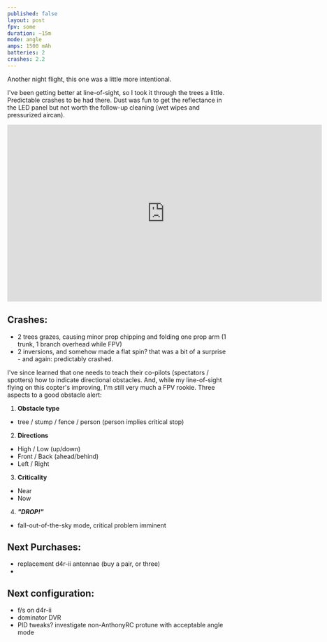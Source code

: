 ```yaml
---
published: false
layout: post
fpv: some
duration: ~15m
mode: angle
amps: 1500 mAh
batteries: 2
crashes: 2.2
---
```


Another night flight, this one was a little more intentional.

I've been getting better at line-of-sight, so I took it through the trees a little. Predictable crashes to be had there. Dust was fun to get the reflectance in the LED panel but not worth the follow-up cleaning (wet wipes and pressurized aircan).

<iframe width="720" height="405" src="https://www.youtube.com/embed/D8crsF1mvYo" frameborder="0" allowfullscreen></iframe>

## Crashes:

- 2 trees grazes, causing minor prop chipping and folding one prop arm (1 trunk, 1 branch overhead while FPV)
- 2 inversions, and somehow made a flat spin? that was a bit of a surprise - and again: predictably crashed.

<script src="https://embed.github.com/view/geojson/sgregson/tangent-rc/gh-pages/tangent-rc/maps/2015-7-22-flight.geojson?width=720&height=300"></script>


I've since learned that one needs to teach their co-pilots (spectators / spotters) how to indicate directional obstacles. And, while my line-of-sight flying on this copter's improving, I'm still very much a FPV rookie. Three aspects to a good obstacle alert:

1. **Obstacle type**
  - tree / stump / fence / person (person implies critical stop)
2. **Directions**
  - High / Low (up/down)
  - Front / Back (ahead/behind)
  - Left / Right
3. **Criticality**
  - Near
  - Now
4. ***"DROP!"***
  - fall-out-of-the-sky mode, critical problem imminent
  
## Next Purchases:

- replacement d4r-ii antennae (buy a pair, or three)
- 

## Next configuration:

- f/s on d4r-ii
- dominator DVR
- PID tweaks? investigate non-AnthonyRC protune with acceptable angle mode


